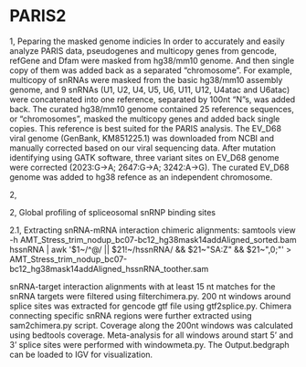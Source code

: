 # PARIS2
1, Peparing the masked genome indicies
In order to accurately and easily analyze PARIS data, pseudogenes and multicopy genes from gencode, refGene and Dfam were masked from hg38/mm10 genome. And then single copy of them was added back as a separated “chromosome”. For example, multicopy of snRNAs were masked from the basic hg38/mm10 assembly genome, and 9 snRNAs (U1, U2, U4, U5, U6, U11, U12, U4atac and U6atac) were concatenated into one reference, separated by 100nt “N”s, was added back. The curated hg38/mm10 genome contained 25 reference sequences, or “chromosomes”, masked the multicopy genes and added back single copies. This reference is best suited for the PARIS analysis. 
The EV_D68 viral genome (GenBank, KM851225.1) was downloaded from NCBI and manually corrected based on our viral sequencing data. After mutation identifying using GATK software, three variant sites on EV_D68 genome were corrected (2023:G->A; 2647:G->A; 3242:A->G). The curated EV_D68 genome was added to hg38 refence as an independent chromosome. 

2, 


2, Global profiling of spliceosomal snRNP binding sites

2.1, Extracting snRNA-mRNA interaction chimeric alignments:
samtools view -h AMT_Stress_trim_nodup_bc07-bc12_hg38mask14addAligned_sorted.bam hssnRNA | awk  '$1~/^@/ || $21!~/hssnRNA/ && $21~"SA:Z" && $21~",0;"' > AMT_Stress_trim_nodup_bc07-bc12_hg38mask14addAligned_hssnRNA_toother.sam

snRNA-target interaction alignments with at least 15 nt matches for the snRNA targets were filtered using filterchimera.py. 200 nt windows around splice sites was extracted for gencode gtf file using gtf2splice.py. Chimera connecting specific snRNA regions were further extracted using sam2chimera.py script. Coverage along the 200nt windows was calculated using bedtools coverage. Meta-analysis for all windows around start 5’ and 3’ splice sites were performed with windowmeta.py. The Output.bedgraph can be loaded to IGV for visualization.
